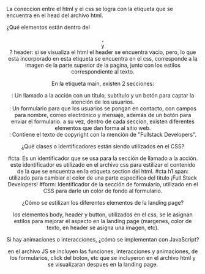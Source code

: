 La coneccion entre el html y el css se logra con la etiqueta <link rel="stylesheet" href="css.css"> que se encuentra en el head del archivo html.


¿Qué elementos están dentro del <header>, <main> y <footer>?
header: si se visualiza el html el header se encuentra vacio, pero, lo que esta incorporado en esta etiqueta se encuentra en el css, corresponde a la imagen de la parte superior de la pagina, junto con los estilos correspondiente al texto.

En la etiqueta main, existen 2 secciones:

<section id="cta">: Un llamado a la acción con un título, subtítulo y un botón para captar la atención de los usuarios.
<section id="form">: Un formulario para que los usuarios se pongan en contacto, con campos para nombre, correo electrónico y mensaje, además de un botón para enviar el formulario.
a su vez, dentro de cada seccion, existen diferentes elementos que dan forma al sitio web.
<footer>: Contiene el texto de copyright con la mención de "Fullstack Developers".


¿Qué clases o identificadores están siendo utilizados en el CSS?

#cta: Es un identificador que se usa para la sección de llamado a la acción. este identificador es utilizado en el archivo css para estilizar el contenido de la que se encuentra en la etiqueta section del html.
#cta h1 span: utilizado para cambiar el color de una parte especifica del titulo ¡Full Stack Developers!
#form: Identificador de la sección de formulario, utilizado en el CSS para darle un color de fondo al formulario.

¿Cómo se estilizan los diferentes elementos de la landing page?

los elementos body, header y button, utilizados en el css, se le asignan estilos para mejorar el aspecto en la landing page (margenes, color de texto, en header se asigna una imagen, etc).

Si hay animaciones o interacciones, ¿cómo se implementan con JavaScript?

en el archivo JS se incluyen las funciones, interacciones y animaciones, de los formularios, click del boton, etc que se incluyeron en el archivo html y se visualizaran despues en la landing page.